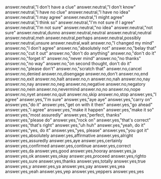 answer.neutral,"I don't have a clue"
answer.neutral,"I don't know"
answer.neutral,"I have no clue"
answer.neutral,"I have no idea"
answer.neutral,"I may agree"
answer.neutral,"I might agree"
answer.neutral,"I think so"
answer.neutral,"I'm not sure if I agree"
answer.neutral,"I'm not sure"
answer.neutral,"no idea"
answer.neutral,"not sure"
answer.neutral,dunno
answer.neutral,neutral
answer.neutral,neutral
answer.neutral,meh
answer.neutral,perhaps
answer.neutral,possibly
answer.neutral,unsure
answer.neutral,wait
answer.no,"I changed my mind"
answer.no,"I don't agree"
answer.no,"absolutely not"
answer.no,"belay that"
answer.no,"cut it out"
answer.no,"don't do anything"
answer.no,"don't do it"
answer.no,"forget it"
answer.no,"never mind"
answer.no,"no thanks"
answer.no,"no way"
answer.no,"on second thought, don't do it"
answer.no,"please don't"
answer.no,"scratch that"
answer.no,cancel
answer.no,denied
answer.no,disengage
answer.no,don't
answer.no,end
answer.no,exit
answer.no,halt
answer.no,n
answer.no,nah
answer.no,nay
answer.no,nay
answer.no,neg
answer.no,negative
answer.no,negatory
answer.no,nein
answer.no,nevermind
answer.no,no
answer.no,nope
answer.no,nyet
answer.no,quit
answer.no,skip
answer.no,stop
answer.yes,"I agree"
answer.yes,"I'm sure"
answer.yes,"aye aye"
answer.yes,"carry on"
answer.yes,"do it"
answer.yes,"get on with it then"
answer.yes,"go ahead"
answer.yes,"i agree"
answer.yes,"make it happen"
answer.yes,"make it so"
answer.yes,"most assuredly"
answer.yes,"perfect, thanks"
answer.yes,"please do"
answer.yes,"rock on"
answer.yes,"that's correct"
answer.yes,"that's right"
answer.yes,"uh huh"
answer.yes,"yeah, do it"
answer.yes,"yes, do it"
answer.yes,"yes, please"
answer.yes,"you got it"
answer.yes,absolutely
answer.yes,affirmative
answer.yes,alright
answer.yes,assuredly
answer.yes,aye
answer.yes,certainly
answer.yes,confirmed
answer.yes,continue
answer.yes,correct
answer.yes,da
answer.yes,good
answer.yes,hooray
answer.yes,ja
answer.yes,ok
answer.yes,okay
answer.yes,proceed
answer.yes,righto
answer.yes,sure
answer.yes,thanks
answer.yes,totally
answer.yes,true
answer.yes,y
answer.yes,ya
answer.yes,yay
answer.yes,yea
answer.yes,yeah
answer.yes,yep
answer.yes,yeppers
answer.yes,yes
